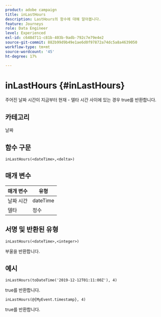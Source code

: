 ```yaml
---
product: adobe campaign
title: inLastHours
description: LastHours의 함수에 대해 알아봅니다.
feature: Journeys
role: Data Engineer
level: Experienced
exl-id: c648d711-c81b-403b-9adb-792c7e79e4e2
source-git-commit: 882b99d9b49e1ae6d0f97872a74dc5a8a4639050
workflow-type: tm+mt
source-wordcount: '45'
ht-degree: 17%

---
```


# inLastHours {#inLastHours}

주어진 날짜 시간이 지금부터 현재 - 델타 시간 사이에 있는 경우 true를 반환합니다.

## 카테고리

날짜

## 함수 구문

`inLastHours(<dateTime>,<delta>)`

## 매개 변수

| 매개 변수 | 유형 |
|-----------|------------------|
| 날짜 시간 | dateTime |
| 델타 | 정수 |

## 서명 및 반환된 유형

`inLastHours(<dateTime>,<integer>)`

부울을 반환합니다.

## 예시

`inLastHours(toDateTime('2019-12-12T01:11:00Z'), 4)`

true를 반환합니다.

`inLastHours(@{MyEvent.timestamp}, 4)`

true를 반환합니다.
